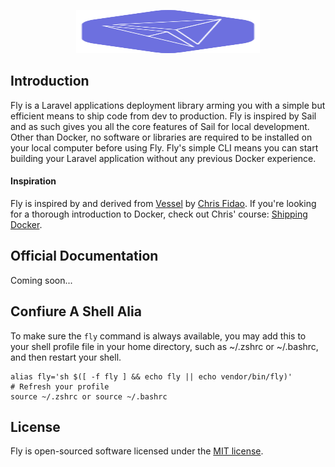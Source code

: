 <p align="center"><img width="294" height="69" src="/art/logo.svg" alt="Logo Fly"></p>


## Introduction

Fly is a Laravel applications deployment library arming you with a simple but efficient means to ship code from dev to production. 
Fly is inspired by Sail and as such gives you all the core features of Sail for local development.
Other than Docker, no software or libraries are required to be installed on your local computer before using Fly. Fly's simple CLI means you can start building your Laravel application without any previous Docker experience.

#### Inspiration

Fly is inspired by and derived from [Vessel](https://github.com/shipping-docker/vessel) by [Chris Fidao](https://github.com/fideloper). If you're looking for a thorough introduction to Docker, check out Chris' course: [Shipping Docker](https://serversforhackers.com/shipping-docker).

## Official Documentation

Coming soon...

## Confiure A Shell Alia
To make sure the `fly` command is always available, you may add this to your shell profile file in your home directory, such as ~/.zshrc or ~/.bashrc, and then restart your shell.
```
alias fly='sh $([ -f fly ] && echo fly || echo vendor/bin/fly)'
# Refresh your profile
source ~/.zshrc or source ~/.bashrc
```

## License

Fly is open-sourced software licensed under the [MIT license](LICENSE.md).

